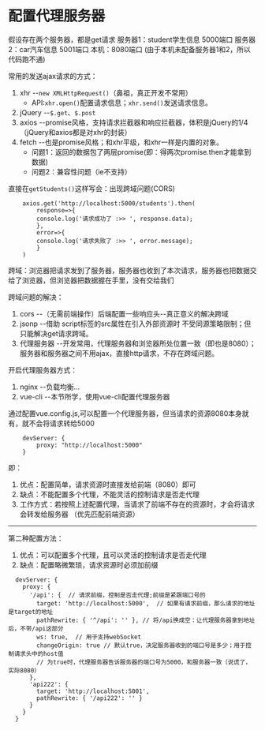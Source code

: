# 配置代理服务器

假设存在两个服务器，都是get请求
服务器1：student学生信息 5000端口
服务器2：car汽车信息 5001端口
本机：8080端口
(由于本机未配备服务器1和2，所以代码跑不通)

常用的发送ajax请求的方式：
1. xhr --``new XMLHttpRequest()``（鼻祖，真正开发不常用）
   - API:``xhr.open()``配置请求信息；``xhr.send()``发送请求信息。
2. jQuery --``$.get``、``$.post``
3. axios --promise风格，支持请求拦截器和响应拦截器，体积是jQuery的1/4（jQuery和axios都是对xhr的封装）
4. fetch --也是promise风格；和xhr平级，和xhr一样是内置的对象。
   - 问题1：返回的数据包了两层promise(即：得两次promise.then才能拿到数据)
   - 问题2：兼容性问题（ie不支持）

直接在``getStudents()``这样写会：出现跨域问题(CORS)
```
    axios.get('http://localhost:5000/students').then(
        response=>{
        console.log('请求成功了 :>> ', response.data);
        },
        error=>{
        console.log('请求失败了 :>> ', error.message);
        }
    )
```
跨域：浏览器把请求发到了服务器，服务器也收到了本次请求，服务器也把数据交给了浏览器，但浏览器把数据握在手里，没有交给我们

跨域问题的解决：
1. cors --（无需前端操作）后端配置一些响应头--真正意义的解决跨域
2. jsonp --借助 script标签的src属性在引入外部资源时 不受同源策略限制；但只能解决get请求跨域。
3. 代理服务器 --开发常用，代理服务器和浏览器所处位置一致（即也是8080）；服务器和服务器之间不用ajax，直接http请求，不存在跨域问题。

开启代理服务器方式：
1. nginx --负载均衡...
2. vue-cli --本节所学，使用vue-cli配置代理服务器

通过配置vue.config.js,可以配置一个代理服务器，但当请求的资源8080本身就有，就不会将请求转给5000
```
    devServer: {
        proxy: "http://localhost:5000"
    }
```
即：
1. 优点：配置简单，请求资源时直接发给前端（8080）即可
2. 缺点：不能配置多个代理，不能灵活的控制请求是否走代理
3. 工作方式：若按照上述配置代理，当请求了前端不存在的资源时，才会将请求会转发给服务器 （优先匹配前端资源）
---
第二种配置方法：
1. 优点：可以配置多个代理，且可以灵活的控制请求是否走代理
2. 缺点：配置略微繁琐，请求资源时必须加前缀
```
  devServer: {
    proxy: {
      '/api': {  // 请求前缀，控制是否走代理;前缀是紧跟端口号的 
        target: 'http://localhost:5000',  // 如果有请求前缀，那么请求的地址是target的地址
        pathRewrite: { '^/api': '' }, // 将/api换成空：让代理服务器拿到地址后，不带/api这部分
        ws: true,  // 用于支持webSocket
        changeOrigin: true // 默认true，决定服务器收到的端口号是多少；用于控制请求头中的host值
        // 为true时，代理服务器告诉服务器的端口号为5000，和服务器一致（说谎了，实际8080）
      },
      'api222': {
        target: 'http://localhost:5001',
        pathRewrite: { '/api222': '' }
      }
    }
  }
```
